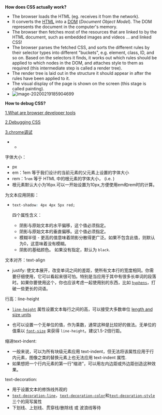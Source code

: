 **How does CSS actually work?**

- The browser loads the HTML (eg. receives it from the network).
- It converts the [HTML](https://developer.mozilla.org/en-US/docs/Glossary/HTML) into a [DOM](https://developer.mozilla.org/en-US/docs/Glossary/DOM) (*Document Object Model*). The DOM represents the document in the computer's memory. 
- The browser then fetches most of the resources that are linked to by the HTML document, such as embedded images and videos ... and linked CSS! 
- The browser parses the fetched CSS, and sorts the different rules by their selector types into different "buckets", e.g. element, class, ID, and so on. Based on the selectors it finds, it works out which rules should be applied to which nodes in the DOM, and attaches style to them as required (this intermediate step is called a render tree).
- The render tree is laid out in the structure it should appear in after the rules have been applied to it.
- The visual display of the page is shown on the screen (this stage is called painting).
- ![image-20200219185904699](C:\Users\TDD35\AppData\Roaming\Typora\typora-user-images\image-20200219185904699.png)



**How to debug CSS?**

[1.What are browser developer tools](https://developer.mozilla.org/en-US/docs/Learn/Common_questions/What_are_browser_developer_tools)

[2.Debugging CSS](https://developer.mozilla.org/en-US/docs/Learn/CSS/Building_blocks/Debugging_CSS)

[3.chrome调试](https://developers.google.com/web/tools/chrome-devtools/inspect-styles?utm_campaign=2016q3&utm_medium=redirect&utm_source=dcc)



- - 





字体大小：

- px
- em：1em 等于我们设计的当前元素的父元素上设置的字体大小
- rem：1`rem` 等于 HTML 中的根元素的字体大小， (i.e. <html>)
- 根元素默认大小为16px.可以一开始设置为10px,方便使用em和rem时的计算。 



为文本应用阴影：

- ```css
  text-shadow: 4px 4px 5px red;
  ```

  四个属性含义：

  - 阴影与原始文本的水平偏移，这个值必须指定。
  - 阴影与原始文本的垂直偏移。这个值必须指定。
  - 模糊半径 - 更高的值意味着阴影分散得更广泛。如果不包含此值，则默认为0，这意味着没有模糊。
  - 阴影的基础颜色。 如果没有指定，默认为 `black`.



文本对齐：text-align

- justify: 使文本展开，改变单词之间的差距，使所有文本行的宽度相同。你需要仔细使用，它可以看起来很可怕。特别是当应用于其中有很多长单词的段落时。如果你要使用这个，你也应该考虑一起使用别的东西，比如 [`hyphens`](https://developer.mozilla.org/zh-CN/docs/Web/CSS/hyphens)，打破一些更长的词语。



行高：line-height

-  [`line-height`](https://developer.mozilla.org/zh-CN/docs/Web/CSS/line-height) 属性设置文本每行之间的高，可以接受大多数单位 [length and size units](https://developer.mozilla.org/zh-CN/Learn/CSS/Introduction_to_CSS/Values_and_units#Length_and_size)

- 也可以设置一个无单位的值，作为乘数，通常这种是比较好的做法。无单位的值乘以 [`font-size`](https://developer.mozilla.org/zh-CN/docs/Web/CSS/font-size) 来获得 `line-height`。建议1.5-2倍行距。



缩进text-indent:

- 一般来说，可以为所有块级元素应用 text-indent，但无法将该属性应用于行内元素，图像之类的替换元素上也无法应用 text-indent 属性.
- 如果想把一个行内元素的第一行“缩进”，可以用左内边距或外边距创造这种效果。

text-decoration:

- 用于设置文本的修饰线外观的
- [`text-decoration-line`](https://developer.mozilla.org/zh-CN/docs/Web/CSS/text-decoration-line)，[`text-decoration-color`](https://developer.mozilla.org/zh-CN/docs/Web/CSS/text-decoration-color)和[`text-decoration-style`](https://developer.mozilla.org/zh-CN/docs/Web/CSS/text-decoration-style)三个的简写属性
- 下划线、上划线、贯穿线/删除线 或 波浪线等待

